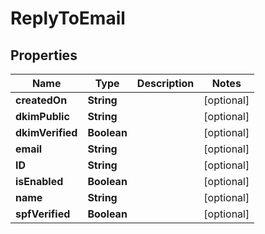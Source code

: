 
# ReplyToEmail

## Properties
Name | Type | Description | Notes
------------ | ------------- | ------------- | -------------
**createdOn** | **String** |  |  [optional]
**dkimPublic** | **String** |  |  [optional]
**dkimVerified** | **Boolean** |  |  [optional]
**email** | **String** |  |  [optional]
**ID** | **String** |  |  [optional]
**isEnabled** | **Boolean** |  |  [optional]
**name** | **String** |  |  [optional]
**spfVerified** | **Boolean** |  |  [optional]



